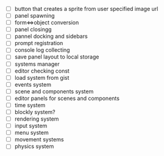 - [ ] button that creates a sprite from user specified image url
- [ ] panel spawning
- [ ] form<=>object conversion
- [ ] panel closingg
- [ ] pannel docking and sidebars
- [ ] prompt registration
- [ ] console log collecting
- [ ] save panel layout to local storage
- [ ] systems manager
- [ ] editor checking const
- [ ] load system from gist
- [ ] events system
- [ ] scene and components system
- [ ] editor panels for scenes and components
- [ ] time system
- [ ] blockly system?
- [ ] rendering system
- [ ] input system
- [ ] menu system
- [ ] movement systems
- [ ] physics system
